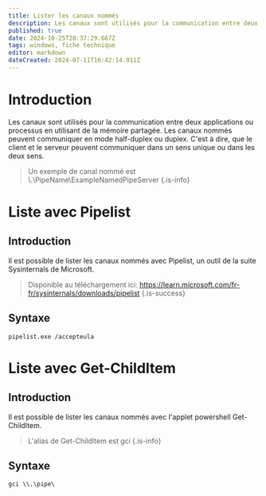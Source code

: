 ```yaml
---
title: Lister les canaux nommés
description: Les canaux sont utilisés pour la communication entre deux applications ou processus en utilisant de la mémoire partagée.
published: true
date: 2024-10-25T20:37:29.667Z
tags: windows, fiche technique
editor: markdown
dateCreated: 2024-07-11T16:42:14.911Z
---
```


# Introduction

Les canaux sont utilisés pour la communication entre deux applications ou processus en utilisant de la mémoire partagée. Les canaux nommés peuvent communiquer en mode half-duplex ou duplex. C'est à dire, que le client et le serveur peuvent communiquer dans un sens unique ou dans les deux sens.

> Un exemple de canal nommé est \\.\PipeName\\ExampleNamedPipeServer
> {.is-info}

# Liste avec Pipelist

## Introduction

Il est possible de lister les canaux nommés avec Pipelist, un outil de la suite Sysinternals de Microsoft.

> Disponible au téléchargement ici: https://learn.microsoft.com/fr-fr/sysinternals/downloads/pipelist
> {.is-success}

## Syntaxe

`pipelist.exe /accepteula`

# Liste avec Get-ChildItem

## Introduction

Il est possible de lister les canaux nommés avec l'applet powershell Get-ChildItem.

> L'alias de Get-ChildItem est gci
> {.is-info}

## Syntaxe

`gci \\.\pipe\`
